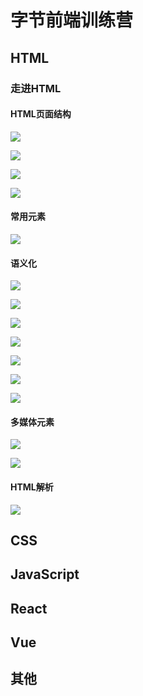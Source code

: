# 字节前端训练营

## HTML

### 走进HTML

#### HTML页面结构

![](https://output66.oss-cn-beijing.aliyuncs.com/img/20210815170622.png)

![](https://output66.oss-cn-beijing.aliyuncs.com/img/20210815170757.png)

![](https://output66.oss-cn-beijing.aliyuncs.com/img/20210815170910.png)

![](https://output66.oss-cn-beijing.aliyuncs.com/img/20210815171130.png)

#### 常用元素

![](https://output66.oss-cn-beijing.aliyuncs.com/img/20210815172044.png)

#### 语义化

![](https://output66.oss-cn-beijing.aliyuncs.com/img/20210815172332.png)

![](https://output66.oss-cn-beijing.aliyuncs.com/img/20210815172822.png)

![](https://output66.oss-cn-beijing.aliyuncs.com/img/20210815172921.png)

![](https://output66.oss-cn-beijing.aliyuncs.com/img/20210815173106.png)

![](https://output66.oss-cn-beijing.aliyuncs.com/img/20210815173129.png)

![](https://output66.oss-cn-beijing.aliyuncs.com/img/20210815173316.png)

![](https://output66.oss-cn-beijing.aliyuncs.com/img/20210815173547.png)

#### 多媒体元素

![](https://output66.oss-cn-beijing.aliyuncs.com/img/20210815173656.png)

![](https://output66.oss-cn-beijing.aliyuncs.com/img/20210815174146.png)

#### HTML解析

![](https://output66.oss-cn-beijing.aliyuncs.com/img/20210815174230.png)

## CSS

## JavaScript

## React

## Vue

## 其他

